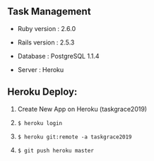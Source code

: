 ## Task Management

* Ruby version : 2.6.0

* Rails version : 2.5.3

* Database : PostgreSQL 1.1.4

* Server : Heroku

## Heroku Deploy:

1. Create New App on Heroku (taskgrace2019)

2. `$ heroku login`

3. `$ heroku git:remote -a taskgrace2019`

4. `$ git push heroku master`
